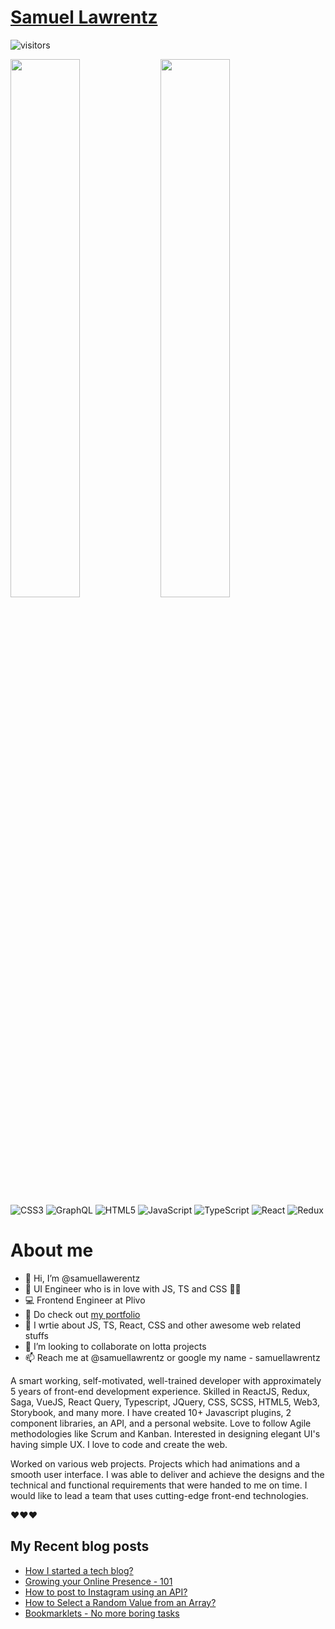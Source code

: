 # [Samuel Lawrentz](https://samuellawrentz.com)
![visitors](https://visitor-badge.glitch.me/badge?page_id=samuellawrentz.samuellawrentz&left_color=green&right_color=red)

<img align="left"  width="47%" src="https://github-readme-stats.vercel.app/api/top-langs/?username=samuellawrentz&theme=radical&layout=compact" />
<img align="left" width="47%" src="https://github-readme-stats.vercel.app/api?username=samuellawrentz&hide=contribs,stars&theme=radical&show_icons=true"/> 


![CSS3](https://img.shields.io/badge/css3-%231572B6.svg?style=for-the-badge&logo=css3&logoColor=white)
![GraphQL](https://img.shields.io/badge/-GraphQL-E10098?style=for-the-badge&logo=graphql&logoColor=white)
![HTML5](https://img.shields.io/badge/html5-%23E34F26.svg?style=for-the-badge&logo=html5&logoColor=white)
![JavaScript](https://img.shields.io/badge/javascript-%23323330.svg?style=for-the-badge&logo=javascript&logoColor=%23F7DF1E)
![TypeScript](https://img.shields.io/badge/typescript-%23007ACC.svg?style=for-the-badge&logo=typescript&logoColor=white)
![React](https://img.shields.io/badge/react-%2320232a.svg?style=for-the-badge&logo=react&logoColor=%2361DAFB)
![Redux](https://img.shields.io/badge/redux-%23593d88.svg?style=for-the-badge&logo=redux&logoColor=white)

#####
#####

# About me

- 👋 Hi, I’m @samuellawerentz
- 🔧 UI Engineer who is in love with JS, TS and CSS 🔧🔧
- 💻 Frontend Engineer at Plivo
- 🥇 Do check out [my portfolio](https://samuellawrentz.com)
- 📄 I wrtie about JS, TS, React, CSS and other awesome web related stuffs
- 💞️ I’m looking to collaborate on lotta projects
- 📫 Reach me at @samuellawrentz or google my name - samuellawrentz

A smart working, self-motivated, well-trained developer with approximately 5 years of front-end development experience. Skilled in ReactJS, Redux, Saga, VueJS, React Query, Typescript, JQuery, CSS, SCSS, HTML5, Web3, Storybook, and many more. I have created 10+ Javascript plugins, 2 component libraries, an API, and a personal website. Love to follow Agile methodologies like Scrum and Kanban. Interested in designing elegant UI's having simple UX. I love to code and create the web. 

Worked on various web projects. Projects which had animations and a smooth user interface. I was able to deliver and achieve the designs and the technical and functional requirements that were handed to me on time. I would like to lead a team that uses cutting-edge front-end technologies.

❤️❤️❤️


## My Recent blog posts
<!-- BLOG-POST-LIST:START -->
- [How I started a tech blog?](https://samuellawrentz.com/blog/how-i-started-a-tech-blog)
- [Growing your Online Presence - 101](https://samuellawrentz.com/blog/how-to-grow-your-online-presence)
- [How to post to Instagram using an API?](https://samuellawrentz.com/blog/instagram-api)
- [How to Select a Random Value from an Array?](https://samuellawrentz.com/blog/random-value)
- [Bookmarklets - No more boring tasks](https://samuellawrentz.com/blog/bookmarklets)
<!-- BLOG-POST-LIST:END -->

<!---
samuellawerentz/samuellawerentz is a ✨ special ✨ repository because its `README.md` (this file) appears on your GitHub profile.
You can click the Preview link to take a look at your changes.
--->
